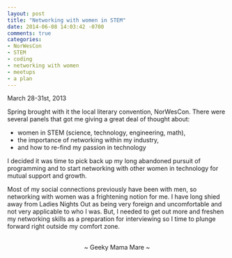 ```yaml
---
layout: post
title: "Networking with women in STEM"
date: 2014-06-08 14:03:42 -0700
comments: true
categories:
- NorWesCon
- STEM
- coding
- networking with women
- meetups
- a plan
---
```

March 28-31st, 2013

Spring brought with it the local literary convention, NorWesCon.  There were several panels that got me giving a great deal of thought about:
<ul>
  <li>women in STEM (science, technology, engineering, math),</li>
  <li>the importance of networking within my industry,</li>
  <li>and how to re-find my passion in technology</li>
</ul>

I decided it was time to pick back up my long abandoned pursuit of programming and to start networking with other women in technology for mutual support and growth.

Most of my social connections previously have been with men, so networking with women was a frightening notion for me.  I have long shied away from Ladies Nights Out as being very foreign and uncomfortable and not very applicable to who I was.  But, I needed to get out more and freshen my networking skills as a preparation for interviewing so I time to plunge forward right outside my comfort zone.

<br>
<center>~ Geeky Mama Mare ~</center>
